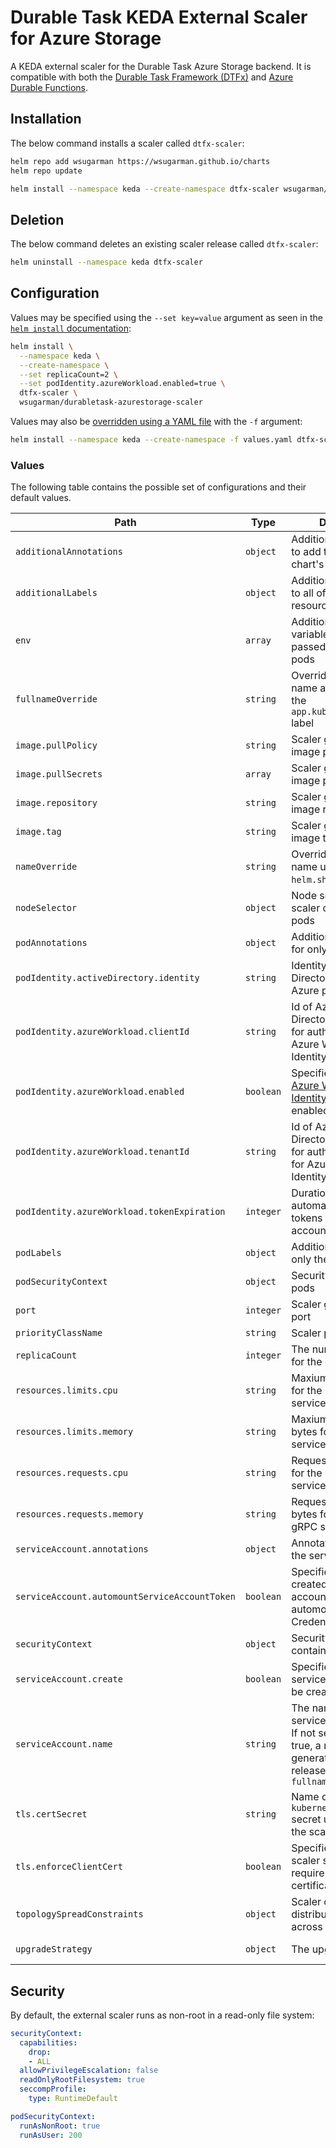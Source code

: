 # Durable Task KEDA External Scaler for Azure Storage
A KEDA external scaler for the Durable Task Azure Storage backend. It is compatible with both the [Durable Task Framework (DTFx)](https://github.com/Azure/durabletask) and [Azure Durable Functions](https://github.com/Azure/azure-functions-durable-extension).

## Installation
The below command installs a scaler called `dtfx-scaler`:

```bash
helm repo add wsugarman https://wsugarman.github.io/charts
helm repo update

helm install --namespace keda --create-namespace dtfx-scaler wsugarman/durabletask-azurestorage-scaler
```

## Deletion
The below command deletes an existing scaler release called `dtfx-scaler`:

```bash
helm uninstall --namespace keda dtfx-scaler
```

## Configuration
Values may be specified using the `--set key=value` argument as seen in the [`helm install` documentation](https://helm.sh/docs/helm/helm_install/):

```bash
helm install \
  --namespace keda \
  --create-namespace \
  --set replicaCount=2 \
  --set podIdentity.azureWorkload.enabled=true \
  dtfx-scaler \
  wsugarman/durabletask-azurestorage-scaler
```

Values may also be [overridden using a YAML file](https://helm.sh/docs/chart_template_guide/values_files/) with the `-f` argument:

```bash
helm install --namespace keda --create-namespace -f values.yaml dtfx-scaler wsugarman/durabletask-azurestorage-scaler
```

### Values

The following table contains the possible set of configurations and their default values.

| Path                                          | Type      | Description                                                                  | Default                                             |
| --------------------------------------------- | --------- | ---------------------------------------------------------------------------- | --------------------------------------------------- |
| `additionalAnnotations`                       | `object`  | Additional annotations to add to all of the chart's resources                | `{}`                                                |
| `additionalLabels`                            | `object`  | Additional labels to add to all of the chart's resources                     | `{}`                                                |
| `env`                                         | `array`   | Additional environment variables that will be passed into the scaler pods    | `[]`                                                |
| `fullnameOverride`                            | `string`  | Overrides the object name and the name in the `app.kubernetes.io/name` label |                                                     |
| `image.pullPolicy`                            | `string`  | Scaler gRPC service image pull policy                                        | `IfNotPresent`                                      |
| `image.pullSecrets`                           | `array`   | Scaler gRPC service image pull secrets                                       | `[]`                                                |
| `image.repository`                            | `string`  | Scaler gRPC service image repository                                         | `ghcr.io/wsugarman/durabletask-azurestorage-scaler` |
| `image.tag`                                   | `string`  | Scaler gRPC service image tag                                                | `1.0.0-alpha.1`                                     |
| `nameOverride`                                | `string`  | Overrides the chart name used in the `helm.sh/chart` label                   |                                                     |
| `nodeSelector`                                | `object`  | Node selector for scaler deployment pods                                     | `{}`                                                |
| `podAnnotations`                              | `object`  | Additional annotations for only the pods                                     | `{}`                                                |
| `podIdentity.activeDirectory.identity`        | `string`  | Identity in Azure Active Directory to use for Azure pod identity             | `''`                                                |
| `podIdentity.azureWorkload.clientId`          | `string`  | Id of Azure Active Directory Client to use for authentication with Azure Workload Identity. | `''`                                 |
| `podIdentity.azureWorkload.enabled`           | `boolean` | Specifies whether [Azure Workload Identity](https://azure.github.io/azure-workload-identity/) is to be enabled or not. | `false`   |
| `podIdentity.azureWorkload.tenantId`          | `string`  | Id of Azure Active Directory Tenant to use for authentication with for Azure Workload Identity. | `''`                             |
| `podIdentity.azureWorkload.tokenExpiration`   | `integer` | Duration in seconds to automatically expire tokens for the service account.  | `3600`                                              |
| `podLabels`                                   | `object`  | Additional labels for only the pods                                          | `{}`                                                |
| `podSecurityContext`                          | `object`  | Security context for all pods                                                | [See below](#security)                              |
| `port`                                        | `integer` | Scaler gRPC service port                                                     | `4370`                                              |
| `priorityClassName`                           | `string`  | Scaler pod priority                                                          | `''`                                                |
| `replicaCount`                                | `integer` | The number of replicas for the gRPC service                                  | `1`                                                 |
| `resources.limits.cpu`                        | `string`  | Maxiumum CPU units for the scaler gRPC service                               | `512M`                                              |
| `resources.limits.memory`                     | `string`  | Maxiumum memory in bytes for the scaler service                              | `1G`                                                |
| `resources.requests.cpu`                      | `string`  | Requested CPU units for the scaler gRPC service                              | `50m`                                               |
| `resources.requests.memory`                   | `string`  | Requested memory in bytes for the scaler gRPC service                        | `128M`                                              |
| `serviceAccount.annotations`                  | `object`  | Annotations to add to the service account                                    | `{}`                                                |
| `serviceAccount.automountServiceAccountToken` | `boolean` | Specifies whether created service account should automount API-Credentials   | `true`                                              |
| `securityContext`                             | `object`  | Security context for all containers                                          | [See below](#security)                              |
| `serviceAccount.create`                       | `boolean` | Specifies whether a service account should be created                        | `true`                                              |
| `serviceAccount.name`                         | `string`  | The name of the service account to use. If not set and create is true, a name is generated based on the release name and `fullnameOverride` | |
| `tls.certSecret`                              | `string`  | Name of the `kubernetes.io/tls` secret used for TLS by the scaler service    | `""`                                                |
| `tls.enforceClientCert`                       | `boolean` | Specifies whether the scaler service should require a client certificate     | `false`                                             |
| `topologySpreadConstraints`                   | `object`  | Scaler constraints for distributing pods across a cluster                    | `{}`                                                |
| `upgradeStrategy`                             | `object`  | The upgrade strategy                                                         | The deployment strategy for replacing existing pods |

## Security

By default, the external scaler runs as non-root in a read-only file system:

```yaml
securityContext:
  capabilities:
    drop:
    - ALL
  allowPrivilegeEscalation: false
  readOnlyRootFilesystem: true
  seccompProfile:
    type: RuntimeDefault

podSecurityContext:
  runAsNonRoot: true
  runAsUser: 200
```
